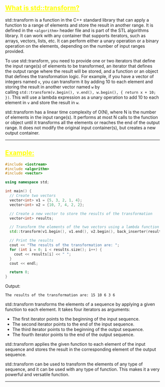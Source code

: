 ## <font color="yellow"><u>What is std::transform?</u></font>

std::transform is a function in the C++ standard library that can apply a function to a range of elements and store the result in another range. It is defined in the `<algorithm>` header file and is part of the STL algorithms library. It can work with any container that supports iterators, such as arrays, vectors, lists, etc. It can perform either a unary operation or a binary operation on the elements, depending on the number of input ranges provided.

To use std::transform, you need to provide one or two iterators that define the input range(s) of elements to be transformed, an iterator that defines the output range where the result will be stored, and a function or an object that defines the transformation logic. For example, if you have a vector of integers named `v`, you can transform it by adding 10 to each element and storing the result in another vector named `w` by calling `std::transform(v.begin(), v.end(), w.begin(), { return x + 10; })`. This will use a lambda expression as a unary operation to add 10 to each element in `v` and store the result in `w`.

std::transform has a linear time complexity of O(N), where N is the number of elements in the input range(s). It performs at most N calls to the function or object until it transforms all the elements or reaches the end of the output range. It does not modify the original input container(s), but creates a new output container.

---
## <font color="yellow"><u>Example:</u></font>

```c++
#include <iostream>
#include <algorithm>
#include <vector>

using namespace std;

int main() {
  // Create two vectors
  vector<int> v1 = {5, 3, 2, 1, 4};
  vector<int> v2 = {10, 7, 4, 2, 2};

  // Create a new vector to store the results of the transformation
  vector<int> results;

  // Transform the elements of the two vectors using a lambda function
  std::transform(v1.begin(), v1.end(), v2.begin(), back_inserter(results), [](int x, int y) { return x + y; });

  // Print the results
  cout << "The results of the transformation are: ";
  for (int i = 0; i < results.size(); i++) {
    cout << results[i] << " ";
  }
  cout << endl;

  return 0;
}

```

Output:

```
The results of the transformation are: 15 10 6 3 6
```

std::transform transforms the elements of a sequence by applying a given function to each element. It takes four iterators as arguments:

- The first iterator points to the beginning of the input sequence.
- The second iterator points to the end of the input sequence.
- The third iterator points to the beginning of the output sequence.
- The fourth iterator points to the end of the output sequence.

std::transform applies the given function to each element of the input sequence and stores the result in the corresponding element of the output sequence.

std::transform can be used to transform the elements of any type of sequence, and it can be used with any type of function. This makes it a very powerful and versatile function.

---
